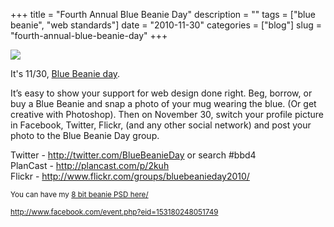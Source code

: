 +++
title = "Fourth Annual Blue Beanie Day"
description = ""
tags = ["blue beanie", "web standards"]
date = "2010-11-30"
categories = ["blog"]
slug = "fourth-annual-blue-beanie-day"
+++



  <div class="notebook-image"><img src="http://farm6.static.flickr.com/5128/5220964772_3e78287e54_b.jpg" /></div>
<p>It's 11/30, <a href="http://www.facebook.com/event.php?eid=153180248051749">Blue Beanie day</a>. </p>
<p>It’s easy to show your support for web design done right. Beg, borrow, or buy a Blue Beanie and snap a photo of your mug wearing the blue. (Or get creative with Photoshop). Then on November 30, switch your profile picture in Facebook, Twitter, Flickr, (and any other social network) and post your photo to the Blue Beanie Day group.</p>
<p>Twitter - <a href="http://twitter.com/BlueBeanieDay" title="http://twitter.com/BlueBeanieDay">http://twitter.com/BlueBeanieDay</a> or search #bbd4<br />
PlanCast - <a href="http://plancast.com/p/2kuh" title="http://plancast.com/p/2kuh">http://plancast.com/p/2kuh</a><br />
Flickr - <a href="http://www.flickr.com/groups/bluebeanieday2010/" title="http://www.flickr.com/groups/bluebeanieday2010/">http://www.flickr.com/groups/bluebeanieday2010/</a></p>
<p><small>You can have my <a href="//konigi.com/media/notebook/bluebeanie-8bit.psd.zip">8 bit beanie PSD here/</a></p>
    
  <a href="http://www.facebook.com/event.php?eid=153180248051749">http://www.facebook.com/event.php?eid=153180248051749</a>
